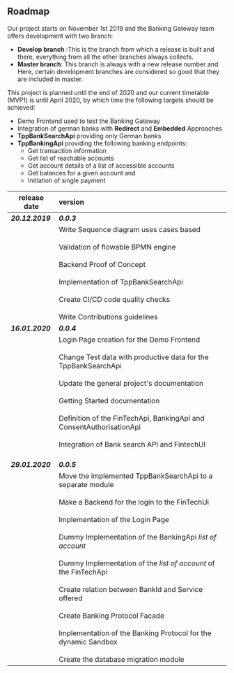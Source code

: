 ## **Roadmap**

Our project starts on November 1st 2019 and the Banking Gateway team offers development with two branch: 

* **Develop branch** :This is the branch from which a release is built and there, everything from all the other branches always collects. 
* **Master branch**: This branch is always with a new release number and Here, certain development branches are considered so good that they are included in master.

This project is planned until the end of 2020 and our current timetable (MVP1) is until April 2020, by which time the following targets should be achieved:
* Demo Frontend used to test the Banking Gateway
* Integration of german banks with **Redirect** and **Embedded** Approaches 
* **TppBankSearchApi** providing only German banks 
* **TppBankingApi** providing the following banking endpoints:
    * Get transaction information
    * Get list of reachable accounts
    * Get account details of a list of accessible accounts
    * Get balances for a given account and 
    * Initiation of single payment

| release date       | version           |
| ------------- |:-------------|
| ***20.12.2019***      | ***0.0.3*** | 
|            |  Write Sequence diagram uses cases based<br/><br/>Validation of  flowable BPMN engine<br/><br/>Backend Proof of Concept <br/><br/>Implementation of TppBankSearchApi <br/><br/>Create CI/CD code quality checks <br/><br/>Write Contributions guidelines| 
|***16.01.2020***     |***0.0.4***    |
|            |Login Page creation for the Demo Frontend<br/><br/>Change Test data with productive data for the TppBankSearchApi<br/><br/>Update the general project's documentation<br/><br/>Getting Started documentation<br/><br/>Definition of the FinTechApi, BankingApi and ConsentAuthorisationApi<br/><br/>Integration of Bank search API and FintechUI<br/><br/>       |
| ***29.01.2020***      | ***0.0.5*** | 
|            |Move the implemented TppBankSearchApi to a separate module<br/><br/>Make a Backend for the login to the FinTechUi<br/><br/>Implementation of the Login Page<br/><br/>Dummy Implementation of the BankingApi *list of account* <br/><br/>Dummy Implementation of the *list of account* of the FinTechApi<br/><br/> Create relation between BankId and Service offered<br/><br/>Create Banking Protocol Facade<br/><br/>Implementation of the Banking Protocol for the dynamic Sandbox<br/><br/>Create the database migration module| 

